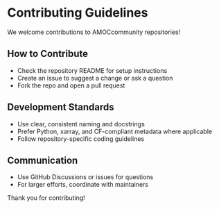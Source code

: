 # Contributing Guidelines

We welcome contributions to AMOCcommunity repositories!

## How to Contribute

- Check the repository README for setup instructions
- Create an issue to suggest a change or ask a question
- Fork the repo and open a pull request

## Development Standards

- Use clear, consistent naming and docstrings
- Prefer Python, xarray, and CF-compliant metadata where applicable
- Follow repository-specific coding guidelines

## Communication

- Use GitHub Discussions or issues for questions
- For larger efforts, coordinate with maintainers

Thank you for contributing!
